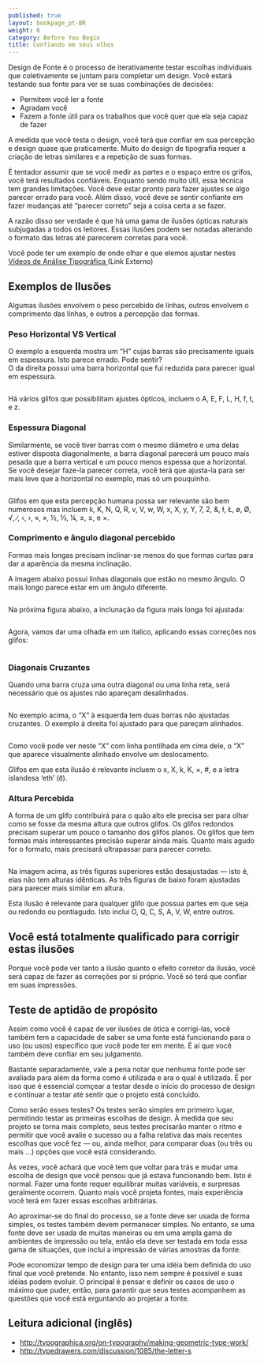 ```yaml
---
published: true
layout: bookpage_pt-BR
weight: 6
category: Before You Begin
title: Confiando em seus olhos
---
```


Design de Fonte é o processo de iterativamente testar escolhas individuais que coletivamente se juntam para
completar um design. Você estará testando sua fonte para ver se suas combinações de
decisões:

* Permitem você ler a fonte
* Agradam você
* Fazem a fonte útil para os trabalhos que você quer que ela seja capaz de fazer

A medida que você testa o design, você terá que confiar em sua percepção e design quase que praticamente.
Muito do design de tipografia requer a criação de letras similares e a repetição de suas formas.

É tentador assumir que se você medir as partes e o espaço entre os grifos, você
terá resultados confiáveis. Enquanto sendo muito útil, essa técnica tem grandes limitações. Você deve estar pronto
para fazer ajustes se algo parecer errado para você. Além disso, você deve se sentir confiante em
fazer mudanças até “parecer correto” seja a coisa certa a se fazer.

A razão disso ser verdade é que há uma gama de ilusões ópticas naturais subjugadas a todos os
leitores. Essas ilusões podem ser notadas alterando o formato das letras até parecerem
corretas para você.

Você pode ter um exemplo de onde olhar e que elemos ajustar nestes [Vídeos de Análise Tipográfica ](https://vimeo.com/typereview/videos) (Link Externo)

## Exemplos de Ilusões

Algumas ilusões envolvem o peso percebido de linhas, outros envolvem o comprimento das linhas,
e outros a percepção das formas.

### Peso Horizontal VS Vertical

O exemplo a esquerda mostra um “H” cujas barras são precisamente iguais em espessura. Isto parece errado.
Pode sentir?  
O da direita possui uma barra horizontal que fui reduzida para parecer igual em
espessura.

<img src="../en-US/images/H%20compensation2.png" alt>

Há vários glifos que possibilitam ajustes ópticos, incluem o A, E, F, L, H, f, t,
e z.

### Espessura Diagonal

Similarmente, se você tiver barras com o mesmo diâmetro e uma delas estiver disposta diagonalmente, a barra diagonal
parecerá um pouco mais pesada que a barra vertical e um pouco menos espessa que a horizontal. Se você
desejar faze-la parecer correta, você terá que ajusta-la para ser mais leve que a horizontal no exemplo, mas só um
pouquinho.

<img src="../en-US/images/Diag%20illusion.png" alt>

Glifos em que esta percepção humana possa ser relevante são bem numerosos mas incluem k, K, N, Q, R,
v, V, w, W, x, X, y, Y, 7, 2, &amp;, ł, Ł, &oslash;, &Oslash;, &radic;, ∕, &lsaquo;, &rsaquo;,
&laquo;, &raquo;, ½, ⅓, ¼, &le;, &ge;, e &times;.

### Comprimento e ângulo diagonal percebido

Formas mais longas precisam inclinar-se menos do que formas curtas para dar a aparência da mesma inclinação.

A imagem abaixo possui linhas diagonais que estão no mesmo ângulo. O mais longo parece estar em um
ângulo diferente.

<img src="../en-US/images/pdiag.png" alt>

Na próxima figura abaixo, a inclunação da figura mais longa foi ajustada:

<img src="../en-US/images/pdiag2.png" alt>

Agora, vamos dar uma olhada em um italico, aplicando essas correções nos glifos:

<img src="../en-US/images/longer%20less%20slant.png" alt>

### Diagonais Cruzantes

Quando uma barra cruza uma outra diagonal ou uma linha reta, será necessário que os ajustes não apareçam
desalinhados.

<img src="../en-US/images/compare-x.png" alt>

No exemplo acima, o “X” à esquerda tem duas barras não ajustadas cruzantes. O exemplo à
direita foi ajustado para que pareçam alinhados.

<img src="../en-US/images/myriad-x.png" alt>

Como você pode ver neste “X” com linha pontilhada em cima dele, o “X” que aparece visualmente alinhado envolve um deslocamento.

Glifos em que esta ilusão é relevante incluem o x, X, k, K, ×, #, e a letra islandesa ‘eth’
(&eth;).

### Altura Percebida

A forma de um glifo contribuirá para o quão alto ele precisa ser para olhar como se fosse da
mesma altura que outros glifos. Os glifos redondos precisam superar um pouco o tamanho dos
glifos planos. Os glifos que tem formas mais interessantes precisão superar ainda mais. Quanto mais agudo for o formato,
mais precisará ultrapassar para parecer correto.

<img src="../en-US/images/3Shapes.png" alt>

Na imagem acima, as três figuras superiores estão desajustadas &mdash; isto é, elas não tem alturas
idênticas. As três figuras de baixo foram ajustadas para parecer mais similar em
altura.

Esta ilusão é relevante para qualquer glifo que possua partes em que seja ou redondo ou pontiagudo. Isto
inclui O, Q, C, S, A, V, W, entre outros.

## Você está totalmente qualificado para corrigir estas ilusões

Porque você pode ver tanto a ilusão quanto o efeito corretor da ilusão, você será
capaz de fazer as correções por si próprio. Você só terá que confiar em suas impressões.

## Teste de aptidão de propósito

Assim como você é capaz de ver ilusões de ótica e corrigi-las, você também tem a capacidade de saber
se uma fonte está funcionando para o uso (ou usos) específico que você pode ter em mente. É aí que você também
deve confiar em seu julgamento.

Bastante separadamente, vale a pena notar que nenhuma fonte pode ser avaliada para além da forma como é utilizada e
ara o qual é utilizada. É por isso que é essencial comçear a testar desde o início do processo de
design e continuar a testar até sentir que o projeto está concluido.

Como serão esses testes? Os testes serão simples em primeiro lugar, permitindo testar as primeiras
escolhas de design. À medida que seu projeto se torna mais completo, seus testes precisarão manter o ritmo e permitir que você
avalie o sucesso ou a falha relativa das mais recentes escolhas que você fez &mdash; ou, ainda
melhor, para comparar duas (ou três ou mais &hellip;) opções que você está considerando.

Às vezes, você achará que você tem que voltar para trás e mudar uma escolha de design que você pensou que já estava
funcionando bem. Isto é normal. Fazer uma fonte requer equilibrar muitas variáveis, e surpresas geralmente
ocorrem. Quanto mais você projeta fontes, mais experiência você terá em fazer essas escolhas
arbitrárias.

Ao aproximar-se do final do processo, se a fonte deve ser usada de forma simples, os testes também
devem permanecer simples. No entanto, se uma fonte deve ser usada de muitas maneiras ou em uma ampla gama de ambientes
de impressão ou tela, então ela deve ser testada em toda essa gama de situações, que inclui
a impressão de várias amostras da fonte.

Pode economizar tempo de design para ter uma idéia bem definida do uso final que você pretende. No entanto, isso
nem sempre é possível e suas idéias podem evoluir. O principal é pensar e definir os casos
de uso o máximo que puder, então, para garantir que seus testes acompanhem as questões que você está
erguntando ao projetar a fonte.

## Leitura adicional (inglês)

* <http://typographica.org/on-typography/making-geometric-type-work/>
* <http://typedrawers.com/discussion/1085/the-letter-s>
